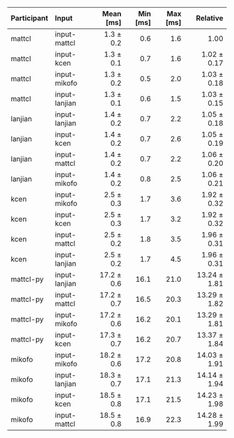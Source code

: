 | Participant | Input | Mean [ms] | Min [ms] | Max [ms] | Relative |
|:---|:---|---:|---:|---:|---:|
| mattcl | input-mattcl | 1.3 ± 0.2 | 0.6 | 1.6 | 1.00 |
| mattcl | input-kcen | 1.3 ± 0.1 | 0.7 | 1.6 | 1.02 ± 0.17 |
| mattcl | input-mikofo | 1.3 ± 0.2 | 0.5 | 2.0 | 1.03 ± 0.18 |
| mattcl | input-lanjian | 1.3 ± 0.1 | 0.6 | 1.5 | 1.03 ± 0.15 |
| lanjian | input-lanjian | 1.4 ± 0.2 | 0.7 | 2.2 | 1.05 ± 0.18 |
| lanjian | input-kcen | 1.4 ± 0.2 | 0.7 | 2.6 | 1.05 ± 0.19 |
| lanjian | input-mattcl | 1.4 ± 0.2 | 0.7 | 2.2 | 1.06 ± 0.20 |
| lanjian | input-mikofo | 1.4 ± 0.2 | 0.8 | 2.5 | 1.06 ± 0.21 |
| kcen | input-mikofo | 2.5 ± 0.3 | 1.7 | 3.6 | 1.92 ± 0.32 |
| kcen | input-kcen | 2.5 ± 0.3 | 1.7 | 3.2 | 1.92 ± 0.32 |
| kcen | input-mattcl | 2.5 ± 0.2 | 1.8 | 3.5 | 1.96 ± 0.31 |
| kcen | input-lanjian | 2.5 ± 0.2 | 1.7 | 4.5 | 1.96 ± 0.31 |
| mattcl-py | input-lanjian | 17.2 ± 0.6 | 16.1 | 21.0 | 13.24 ± 1.81 |
| mattcl-py | input-mattcl | 17.2 ± 0.7 | 16.5 | 20.3 | 13.29 ± 1.82 |
| mattcl-py | input-mikofo | 17.2 ± 0.6 | 16.2 | 20.1 | 13.29 ± 1.81 |
| mattcl-py | input-kcen | 17.3 ± 0.7 | 16.2 | 20.7 | 13.37 ± 1.84 |
| mikofo | input-mikofo | 18.2 ± 0.6 | 17.2 | 20.8 | 14.03 ± 1.91 |
| mikofo | input-lanjian | 18.3 ± 0.7 | 17.1 | 21.3 | 14.14 ± 1.94 |
| mikofo | input-kcen | 18.5 ± 0.8 | 17.1 | 21.5 | 14.23 ± 1.98 |
| mikofo | input-mattcl | 18.5 ± 0.8 | 16.9 | 22.3 | 14.28 ± 1.99 |
